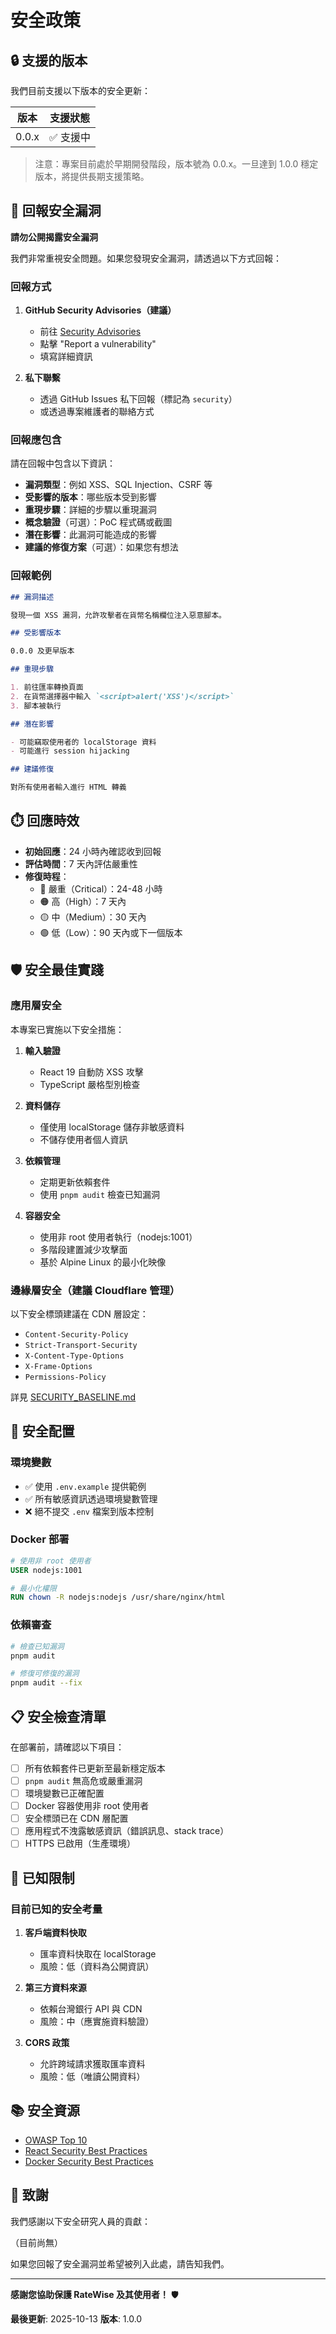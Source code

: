 # 安全政策

## 🔒 支援的版本

我們目前支援以下版本的安全更新：

| 版本  | 支援狀態  |
| ----- | --------- |
| 0.0.x | ✅ 支援中 |

> 注意：專案目前處於早期開發階段，版本號為 0.0.x。一旦達到 1.0.0 穩定版本，將提供長期支援策略。

## 🚨 回報安全漏洞

**請勿公開揭露安全漏洞**

我們非常重視安全問題。如果您發現安全漏洞，請透過以下方式回報：

### 回報方式

1. **GitHub Security Advisories（建議）**
   - 前往 [Security Advisories](https://github.com/haotool/app/security/advisories)
   - 點擊 "Report a vulnerability"
   - 填寫詳細資訊

2. **私下聯繫**
   - 透過 GitHub Issues 私下回報（標記為 `security`）
   - 或透過專案維護者的聯絡方式

### 回報應包含

請在回報中包含以下資訊：

- **漏洞類型**：例如 XSS、SQL Injection、CSRF 等
- **受影響的版本**：哪些版本受到影響
- **重現步驟**：詳細的步驟以重現漏洞
- **概念驗證**（可選）：PoC 程式碼或截圖
- **潛在影響**：此漏洞可能造成的影響
- **建議的修復方案**（可選）：如果您有想法

### 回報範例

```markdown
## 漏洞描述

發現一個 XSS 漏洞，允許攻擊者在貨幣名稱欄位注入惡意腳本。

## 受影響版本

0.0.0 及更早版本

## 重現步驟

1. 前往匯率轉換頁面
2. 在貨幣選擇器中輸入 `<script>alert('XSS')</script>`
3. 腳本被執行

## 潛在影響

- 可能竊取使用者的 localStorage 資料
- 可能進行 session hijacking

## 建議修復

對所有使用者輸入進行 HTML 轉義
```

## ⏱️ 回應時效

- **初始回應**：24 小時內確認收到回報
- **評估時間**：7 天內評估嚴重性
- **修復時程**：
  - 🔴 嚴重（Critical）：24-48 小時
  - 🟠 高（High）：7 天內
  - 🟡 中（Medium）：30 天內
  - 🟢 低（Low）：90 天內或下一個版本

## 🛡️ 安全最佳實踐

### 應用層安全

本專案已實施以下安全措施：

1. **輸入驗證**
   - React 19 自動防 XSS 攻擊
   - TypeScript 嚴格型別檢查

2. **資料儲存**
   - 僅使用 localStorage 儲存非敏感資料
   - 不儲存使用者個人資訊

3. **依賴管理**
   - 定期更新依賴套件
   - 使用 `pnpm audit` 檢查已知漏洞

4. **容器安全**
   - 使用非 root 使用者執行（nodejs:1001）
   - 多階段建置減少攻擊面
   - 基於 Alpine Linux 的最小化映像

### 邊緣層安全（建議 Cloudflare 管理）

以下安全標頭建議在 CDN 層設定：

- `Content-Security-Policy`
- `Strict-Transport-Security`
- `X-Content-Type-Options`
- `X-Frame-Options`
- `Permissions-Policy`

詳見 [SECURITY_BASELINE.md](./docs/SECURITY_BASELINE.md)

## 🔐 安全配置

### 環境變數

- ✅ 使用 `.env.example` 提供範例
- ✅ 所有敏感資訊透過環境變數管理
- ❌ 絕不提交 `.env` 檔案到版本控制

### Docker 部署

```dockerfile
# 使用非 root 使用者
USER nodejs:1001

# 最小化權限
RUN chown -R nodejs:nodejs /usr/share/nginx/html
```

### 依賴審查

```bash
# 檢查已知漏洞
pnpm audit

# 修復可修復的漏洞
pnpm audit --fix
```

## 📋 安全檢查清單

在部署前，請確認以下項目：

- [ ] 所有依賴套件已更新至最新穩定版本
- [ ] `pnpm audit` 無高危或嚴重漏洞
- [ ] 環境變數已正確配置
- [ ] Docker 容器使用非 root 使用者
- [ ] 安全標頭已在 CDN 層配置
- [ ] 應用程式不洩露敏感資訊（錯誤訊息、stack trace）
- [ ] HTTPS 已啟用（生產環境）

## 🎯 已知限制

### 目前已知的安全考量

1. **客戶端資料快取**
   - 匯率資料快取在 localStorage
   - 風險：低（資料為公開資訊）

2. **第三方資料來源**
   - 依賴台灣銀行 API 與 CDN
   - 風險：中（應實施資料驗證）

3. **CORS 政策**
   - 允許跨域請求獲取匯率資料
   - 風險：低（唯讀公開資料）

## 📚 安全資源

- [OWASP Top 10](https://owasp.org/www-project-top-ten/)
- [React Security Best Practices](https://react.dev/learn/security)
- [Docker Security Best Practices](https://docs.docker.com/develop/security-best-practices/)

## 🙏 致謝

我們感謝以下安全研究人員的貢獻：

（目前尚無）

如果您回報了安全漏洞並希望被列入此處，請告知我們。

---

**感謝您協助保護 RateWise 及其使用者！** 🛡️

**最後更新**: 2025-10-13
**版本**: 1.0.0

